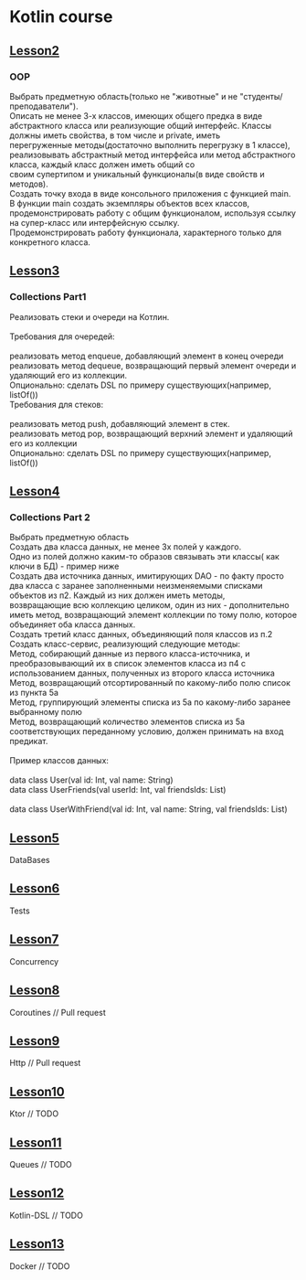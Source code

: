 # Kotlin course
## [Lesson2](https://github.com/mk17ru/Kotlin-Tinkoff/tree/main/lessson2)
### OOP
Выбрать предметную область(только не "животные" и не "студенты/преподаватели").<br />
Описать не менее 3-х классов, имеющих общего предка в виде абстрактного класса или реализующие общий интерфейс. Классы должны иметь свойства, в том числе и private, иметь<br /> перегруженные методы(достаточно выполнить перегрузку в 1 классе), реализовывать абстрактный метод интерфейса или метод абстрактного класса, каждый класс должен иметь общий со<br /> своим супертипом и уникальный функционалы(в виде свойств и методов).<br />
Создать точку входа в виде консольного приложения с функцией main.<br />
В функции main создать экземпляры объектов всех классов, продемонстрировать работу с общим функционалом, используя ссылку на супер-класс или интерфейсную ссылку.<br /> Продемонстрировать работу функционала, характерного только для конкретного класса.<br />
## [Lesson3](https://github.com/mk17ru/Kotlin-Tinkoff/tree/main/lesson3) 
### Collections Part1
Реализовать стеки и очереди на Котлин.<br />
<br />
Требования для очередей:<br />
<br />
реализовать метод enqueue, добавляющий элемент в конец очереди<br />
реализовать метод dequeue, возвращающий первый элемент очереди и удаляющий его из коллекции.<br />
Опционально: сделать DSL по примеру существующих(например, listOf())<br />
Требования для стеков:<br />
<br />
реализовать метод push, добавляющий элемент в стек.<br />
реализовать метод pop, возвращающий верхний элемент и удаляющий его из коллекции<br />
Опционально: сделать DSL по примеру существующих(например, listOf())<br />
## [Lesson4](https://github.com/mk17ru/Kotlin-Tinkoff/tree/main/lesson4) 
### Collections Part 2
Выбрать предметную область<br />
Создать два класса данных, не менее 3х полей у каждого. <br />
Одно из полей должно каким-то образов связывать эти классы( как ключи в БД) - пример ниже<br />
Создать два источника данных, имитирующих DAO - по факту просто два класса с заранее заполненными неизменяемыми списками объектов из п2. Каждый из них должен иметь методы,<br /> возвращающие всю коллекцию целиком, один из них - дополнительно иметь метод, возвращающий элемент коллекции по тому полю, которое объединяет оба класса данных.<br />
Создать третий класс данных, объединяющий поля классов из п.2<br />
Создать класс-сервис, реализующий следующие методы:<br />
Метод, собирающий данные из первого класса-источника, и преобразовывающий их в список элементов класса из п4 с использованием данных, полученных из второго класса источника<br />
Метод, возвращающий отсортированный по какому-либо полю список из пункта 5а<br />
Метод, группирующий элементы списка из 5а по какому-либо заранее выбранному полю<br />
Метод, возвращающий количество элементов списка из 5а соответствующих переданному условию, должен принимать на вход предикат.<br />
<br />
Пример классов данных:<br />
<br />
data class User(val id: Int, val name: String)<br />
data class UserFriends(val userId: Int, val friendsIds: List<Int>)<br />
<br />
data class UserWithFriend(val id: Int, val name: String, val friendsIds: List<Int>)<br />
## [Lesson5](https://github.com/mk17ru/Kotlin-Tinkoff/tree/main/lesson5) 
DataBases
## [Lesson6](https://github.com/mk17ru/Kotlin-Tinkoff/tree/main/lesson6) 
Tests
## [Lesson7](https://github.com/mk17ru/Kotlin-Tinkoff/tree/main/lesson7) 
Concurrency
## [Lesson8]() 
Coroutines // Pull request
## [Lesson9]()
Http // Pull request
## [Lesson10]()
Ktor // TODO
## [Lesson11]()
Queues // TODO
## [Lesson12]()
Kotlin-DSL // TODO
## [Lesson13]()
Docker // TODO
